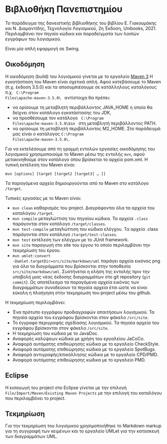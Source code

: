 Βιβλιοθήκη Πανεπιστημίου
========================
 
Το παράδειγμα της δανειστικής βιβλιοθήκης του βιβλίου Ε. Γιακουμάκης και Ν. Διαμαντίδης, Τεχνολογία Λογισμικού, 2η Έκδοση, Unibooks, 2021. 
Περιλαμβάνει τον πηγαίο κώδικα και παραδείγματα των λοιπών εγγράφων του λογισμικού. 

 
Είναι μία απλή εφαρμογή σε Swing.

Οικοδόμηση 
----------

Η οικοδόμηση (build) του λογισμικού γίνεται με το εργαλείο [Maven 3](https://maven.apache.org/)
Η εγκατάσταση του Maven είναι σχετικά απλή. Αφού κατεβάσουμε το Maven (π.χ. έκδοση 3.5.0) και τα αποσυμπιέσουμε σε κατάλληλους καταλόγους 
π.χ. <code> C:\\Program Files\\apache-maven-3.5.0\\ </code> αντίστοιχα θα πρέπει:

* να ορίσουμε τη μεταβλητή περιβάλλοντος JAVA_HOME η οποία θα δείχνει στον κατάλογο εγκατάστασης του JDK,
* να προσθέσουμε τον κατάλογο <code> C:\\Program Files\\apache-maven-3.5.0\\bin </code> στη μεταβλητή περιβάλλοντος PATH.
* να ορίσουμε τη μεταβλητή περιβάλλοντος M2_HOME. Στο παράδειγμά μας είναι ο κατάλογος <code>C:\\Program Files\\apache-maven-3.5.0\\</code>.

Για να εκτελέσουμε από τη γραμμή εντολών εργασίες οικοδόμησης του λογισμικού χρησιμοποιούμε το Maven μέσω της εντολής <code>mvn</code>, 
αφού μετακινηθούμε στον κατάλογο όπου βρίσκεται το αρχείο pom.xml. Η τυπική εκτέλεση του Maven είναι:

<code>mvn [options] [target [target2 [target3] … ]]</code>

Τα παραγόμενα αρχεία δημιουργούνται από το Maven στο κατάλογο <code>/target</code>. 

Τυπικές εργασίες με το Maven είναι:
* <code>mvn clean</code> καθαρισμός του project. Διαγράφονται όλα τα αρχεία του καταλόγου <code>/target</code>.
* <code>mvn compile</code> μεταγλώττιση του πηγαίου κώδικα. Τα αρχεία <code>.class</code> παράγονται στον κατάλογο <code>/target/classes</code>.
* <code>mvn test-compile</code> μεταγλώττιση του κώδικα ελέγχου. Τα αρχεία .class παράγονται στον κατάλογο <code>/target/test-classes</code>.
* <code>mvn test</code> εκτέλεση των ελέγχων με το JUnit framework. 
* <code>mvn site</code> παραγωγή στο site του έργου το οποίο περιλαμβάνει την τεκμηρίωση του έργου.
* <code>mvn umlet:convert -Dumlet.targetDir=src/site/markdown/uml</code> παράγει αρχεία εικόνας png για όλα τα διαγράμματα που βρίσκονται στην τοποθεσία `src/site/markdown/uml`. Συστήνεται η κλήση της εντολής πριν την υποβολή μιας νέας έκδοσης διαγραμμάτων στο git repository (`git commit`). Ως αποτέλεσμα τα παραγόμενα αρχεία εικόνας των διαγραμμάτων συνοδεύουν τα πηγαία αρχεία έτσι ώστε να είναι εύκολη η πλοήγηση στην τεκμηρίωση του project  μέσω του github.

Η τεκμηρίωση περιλαμβάνει:
* Ένα πρότυπο εγγράφου προδιαγραφών απαιτήσεων λογισμικού. Τα πηγαία αρχεία του εγγράφου βρίσκονται στον φάκελο <code>/src/site</code>.
* Το έγγραφο περιγραφής σχεδίασης λογισμικού. Τα πηγαία αρχεία του εγγράφου βρίσκονται στον φάκελο <code>/src/site</code>.
* Η τεκμηρίωση του κώδικα με το JavaDoc.
* Αναφορές καλύψεων κώδικα με χρήση του εργαλείου JaCoCo.
* Αναφορά αυτόματης επιθεώρησης κώδικα με το εργαλείο CheckStyle.
* Αναφορά αυτόματης επιθεώρησης κώδικα με το εργαλείο SpotBugs.
* Αναφορά αντιγραφής/επικόλλησης κώδικα με το εργαλείο CPD/PMD.
* Αναφορά αυτόματης επιθεώρησης κώδικα με το εργαλείο PMD.



Eclipse
-------

Η εισαγωγή του project στο Eclipse γίνεται με την επιλογή <code>File/Import/Maven/Existing Maven Projects</code> με την επιλογή του καταλόγου που περιλαμβάνει το project.  

Τεκμηρίωση
----------

Για την τεκμηρίωση του λογισμικού χρησιμοποιήθηκε το Markdown markup για τη συγγραφή των κειμένων και το εργαλείο UMLet για την κατασκευή των διαγραμμάτων UML.
 

